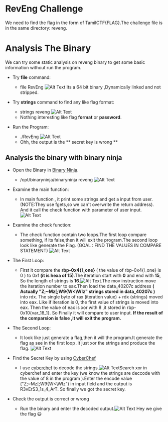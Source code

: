# RevEng Challenge
We need to find the flag in the form of TamilCTF{FLAG}.The challenge file is in the same directory: reveng. 

# Analysis The Binary

We can try some static analysis on reveng binary to get some basic information without run the program.

- Try **file** command:
  - file RevEng
![Alt Text](img/file.png)
Its a 64 bit binary ,Dynamically linked and not stripped.

- Try **strings** command to find any like flag format:

  - strings reveng
![Alt Text](img/strings.png)
  - Nothing interesting like flag **format** or **password**.

- Run the Program:
  - ./RevEng
  ![Alt Text](img/run_bin.png)
  - Ohh, the output is the ** secret key is wrong **

## Analysis the binary with binary ninja
- Open the Binary in [Binary Ninja](https://binary.ninja/demo/).
  - /opt/binaryninja/binaryninja reveng
![Alt Text](img/binaryopen.png)

- Examine the main function:

  - In main function , it print some strings and get a input from user. (NOTE:They use fgets,so we can't overwrite the return address).
And it call the check function with parameter of user input.
![Alt Text](img/main.png)

- Examine the check function:

  - The check function contain two loops.The first loop compare something, if its false,then it will exit the program.The second loop look like generate the Flag.
(GOAL : FIND THE VALUES IN COMPARE STATEMENT)
![Alt Text](img/check.png)
- The First Loop:
  - First it compare the **rbp-0x4{l_one}** ( the value of rbp-0x4{l_one} is 0 ) to 0xf **(it is hexa of 15)**.The iteration start with **0** and end with **15**, So the length of strings is **16**.![Alt Text](img/first_loop.png).The mov instruction move the iteration number to eax.Then load the data_40207c address **( Actually "Z;~Mz[;W9{W<\WIz\" strings stored in data_40207c )** into rdx. The single byte of rax (iteration value) + rdx (strings) moved into eax. Like if iteration is 0, the first value of strings is moved into eax. Then the value of eax is xor with 8 ,it stored in rbp-0x10{var_18_1}. So Finally it will compare to user input. **If the result of the comparsion is false ,it will exit the program.**

- The Second Loop:
  - It look like just generate a flag,then it will the program.It generate the flag as see in the first loop .It just xor the strings and produce the flag.
![Alt Text](img/second_loop.png)

- Find the Secret Key by using [CyberChef](http://icyberchef.com/)
  - I use [cyberchef](http://icyberchef.com) to decode the strings.![Alt Text](img/decode.png)Search xor in cyberchef and enter the key (we know the strings are deccode with the value of 8 in the program ).Enter the encode value ("Z;~Mz[;W9{W<\WIz\") in input field and the output is R3vErS3_1s_4_ArT. So finally we got the secret key.

- Check the output is correct or wrong 
  - Run the binary and enter the decoded output.![Alt Text](img/flag.png) Hey we give the flag :smiley:
	

 
